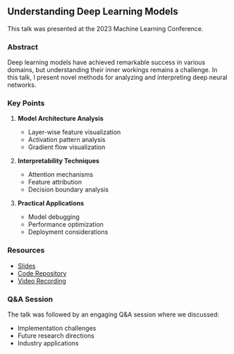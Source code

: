 ## Understanding Deep Learning Models

This talk was presented at the 2023 Machine Learning Conference.

### Abstract

Deep learning models have achieved remarkable success in various domains, but understanding their inner workings remains a challenge. In this talk, I present novel methods for analyzing and interpreting deep neural networks.

### Key Points

1. **Model Architecture Analysis**

   - Layer-wise feature visualization
   - Activation pattern analysis
   - Gradient flow visualization

2. **Interpretability Techniques**

   - Attention mechanisms
   - Feature attribution
   - Decision boundary analysis

3. **Practical Applications**
   - Model debugging
   - Performance optimization
   - Deployment considerations

### Resources

- [Slides](https://example.com/slides)
- [Code Repository](https://github.com/example/repo)
- [Video Recording](https://youtube.com/example)

### Q&A Session

The talk was followed by an engaging Q&A session where we discussed:

- Implementation challenges
- Future research directions
- Industry applications
